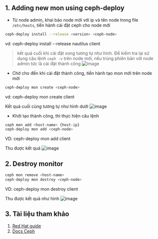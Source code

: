 ## <a name="1" >1. Adding new mon using ceph-deploy</a>
- Từ node admin, khai bảo node mới với ip và tên node trong file `/etc/hosts`, tiến hành cài đặt ceph cho node mới
 ```sh
ceph-deploy install --release <version> <ceph-node>
 ```
 
 vd: ceph-deploy install --release nautilus client
 >kết quả cuối khi cài đặt xong tương tự như hình. Để kiểm tra lại sử dụng câu lệnh `ceph -v` trên node mới, nếu trùng phiên bản với node admin tức là cài đặt thành công
 ![image](https://user-images.githubusercontent.com/79830542/190107471-7363bd17-33ef-4ea6-b0ee-bbec30e74bfb.png)

 
 - Chờ cho đến khi cài đặt thành công, tiến hành tạo mon mới trên node mới

```sh
ceph-deploy mon create <ceph-node>
```

vd: ceph-deploy mon create client

Kết quả cuối cùng tương tự như hình dưới
![image](https://user-images.githubusercontent.com/79830542/190119539-4020e56a-6b3b-4976-b538-247046f2f9ec.png)

 - Khởi tạo thành công, thì thực hiện câu lệnh 

```sh
ceph mon add <host-name> {host-ip}
ceph-deploy mon add <ceph-node>
```
VD: ceph-deploy mon add client

Thu được kết quả
![image](https://user-images.githubusercontent.com/79830542/190119692-01c370e8-7c9d-47ad-8499-5583ecff31c7.png)

## <a name="2" >2. Destroy monitor</a>

```sh
ceph mon remove <host-name>
ceph-deploy mon destroy <ceph-node>
```

VD: ceph-deploy mon destroy client

Thu được kết quả như hình
![image](https://user-images.githubusercontent.com/79830542/190121155-2ff97bc2-3c14-436f-ac2e-a1876731dc32.png)

## <a name="3" >3. Tài liệu tham khảo</a>
1. [Red Hat guide](https://access.redhat.com/documentation/en-us/red_hat_ceph_storage/1.2.3/html/red_hat_ceph_administration_guide/managing_cluster_size)
2. [Docs Ceph](https://docs.ceph.com/projects/ceph-deploy/en/latest/mon.html#)
